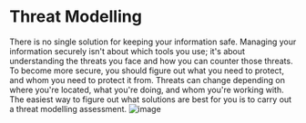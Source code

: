 [Title]: # (Analizando riesgos)
[Order]: # (1)

# Threat Modelling

There is no single solution for keeping your information safe. Managing your information securely isn't about which tools you use; it's about understanding the threats you face and how you can counter those threats. To become more secure, you should figure out what you need to protect, and whom you need to protect it from. Threats can change depending on where you're located, what you're doing, and whom you're working with. The easiest way to figure out what solutions are best for you is to carry out a threat modelling assessment.
![image](managing_information2.png)